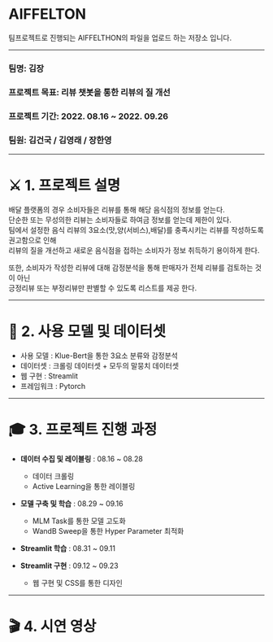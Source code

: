 # AIFFELTON

팀프로젝트로 진행되는 AIFFELTHON의 파일을 업로드 하는 저장소 입니다. 

***
### 팀명: 김장

### 프로젝트 목표: 리뷰 챗봇을 통한 리뷰의 질 개선

### 프로젝트 기간: 2022. 08.16 ~ 2022. 09.26

### 팀원: 김건국 / 김영래 / 장한영

***
# ⚔️ 1. 프로젝트 설명

배달 플랫폼의 경우 소비자들은 리뷰를 통해 해당 음식점의 정보를 얻는다.  
단순한 또는 무성의한 리뷰는 소비자들로 하여금 정보를 얻는데 제한이 있다.  
팀에서 설정한 음식 리뷰의 3요소(맛,양(서비스),배달)를 충족시키는 리뷰를 작성하도록 권고함으로 인해   
리뷰의 질을 개선하고 새로운 음식점을 접하는 소비자가 정보 취득하기 용이하게 한다.  
  
또한, 소비자가 작성한 리뷰에 대해 감정분석을 통해 판매자가 전체 리뷰를 검토하는 것이 아닌  
긍정리뷰 또는 부정리뷰만 판별할 수 있도록 리스트를 제공 한다.

***
# 📱 2. 사용 모델 및 데이터셋

- 사용 모델 : Klue-Bert을 통한 3요소 분류와 감정분석
- 데이터셋 : 크롤링 데이터셋 + 모두의 말뭉치 데이터셋 
- 웹 구현 : Streamlit
- 프레임워크 : Pytorch 


***
# 🎓 3. 프로젝트 진행 과정

- **데이터 수집 및 레이블링** : 08.16 ~ 08.28
  * 데이터 크롤링 
  * Active Learning을 통한 레이블링

- **모델 구축 및 학습** : 08.29 ~ 09.16
  * MLM Task를 통한 모델 고도화
  * WandB Sweep을 통한 Hyper Parameter 최적화
 
- **Streamlit 학습** : 08.31 ~ 09.11
- **Streamlit 구현** : 09.12 ~ 09.23
  * 웹 구현 및 CSS를 통한 디자인

***
# 🎬 4. 시연 영상
